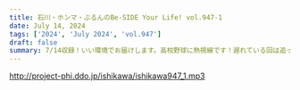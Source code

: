 ```yaml
---
title: 石川・ホンマ・ぶるんのBe-SIDE Your Life! vol.947-1
date: July 14, 2024
tags: ['2024', 'July 2024', 'vol.947']
draft: false
summary: 7/14収録！いい環境でお届けします。高校野球に熱視線です！遅れている回は追って配信します、、、すみません。
---
```


http://project-phi.ddo.jp/ishikawa/ishikawa947_1.mp3